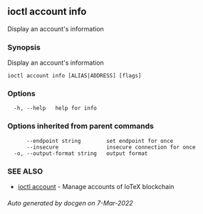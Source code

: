 ## ioctl account info

Display an account's information

### Synopsis

Display an account's information

```
ioctl account info [ALIAS|ADDRESS] [flags]
```

### Options

```
  -h, --help   help for info
```

### Options inherited from parent commands

```
      --endpoint string        set endpoint for once
      --insecure               insecure connection for once
  -o, --output-format string   output format
```

### SEE ALSO

* [ioctl account](ioctl_account.md)	 - Manage accounts of IoTeX blockchain

###### Auto generated by docgen on 7-Mar-2022
